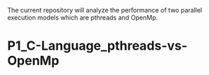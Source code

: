 The current repository will analyze the performance of two parallel execution models which are pthreads and OpenMp.
# P1_C-Language_pthreads-vs-OpenMp

